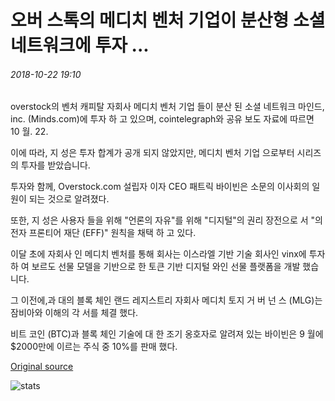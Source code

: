 # 오버 스톡의 메디치 벤처 기업이 분산형 소셜 네트워크에 투자 ...

###### 2018-10-22 19:10

overstock의 벤처 캐피탈 자회사 메디치 벤처 기업 들이 분산 된 소셜 네트워크 마인드, inc. (Minds.com)에 투자 하 고 있으며, cointelegraph와 공유 보도 자료에 따르면 10 월. 22.

이에 따라, 지 성은 투자 합계가 공개 되지 않았지만, 메디치 벤처 기업 으로부터 시리즈의 투자를 받았습니다.

투자와 함께, Overstock.com 설립자 이자 CEO 패트릭 바이빈은 소문의 이사회의 일원이 되는 것으로 알려졌다.

또한, 지 성은 사용자 들을 위해 "언론의 자유"를 위해 "디지털"의 권리 장전으로 서 "의 전자 프론티어 재단 (EFF)" 원칙을 채택 하 고 있다.

이달 초에 자회사 인 메디치 벤처를 통해 회사는 이스라엘 기반 기술 회사인 vinx에 투자 하 여 보르도 선물 모델을 기반으로 한 토큰 기반 디지털 와인 선물 플랫폼을 개발 했습니다.

그 이전에,과 대의 블록 체인 랜드 레지스트리 자회사 메디치 토지 거 버 넌 스 (MLG)는 잠비아와 이해의 각 서를 체결 했다.

비트 코인 (BTC)과 블록 체인 기술에 대 한 조기 옹호자로 알려져 있는 바이빈은 9 월에 $2000만에 이르는 주식 중 10%를 판매 했다.

[Original source](https://cointelegraph.com/news/overstocks-medici-ventures-invests-in-decentralized-social-network)

![stats](https://c.statcounter.com/11760860/0/a89fa40b/1/ "stats")